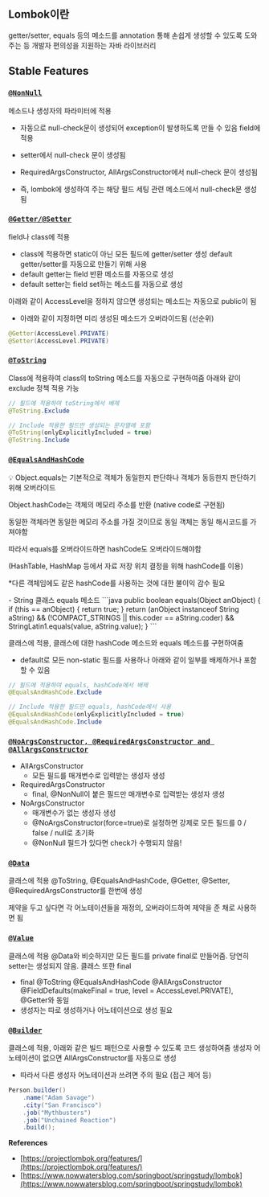 ## Lombok이란
getter/setter, equals 등의 메소드를 annotation 통해 손쉽게 생성할 수 있도록 도와주는 등 개발자 편의성을 지원하는 자바 라이브러리

## Stable Features
### [`@NonNull`](https://projectlombok.org/features/NonNull)
메소드나 생성자의 파라미터에 적용
- 자동으로 null-check문이 생성되어 exception이 발생하도록 만들 수 있음
field에 적용
- setter에서 null-check 문이 생성됨
- RequiredArgsConstructor, AllArgsConstructor에서 null-check 문이 생성됨

- 즉, lombok에 생성하여 주는 해당 필드 세팅 관련 메소드에서 null-check문 생성됨
### [`@Getter/@Setter`](https://projectlombok.org/features/GetterSetter)
field나 class에 적용
- class에 적용하면 static이 아닌 모든 필드에 getter/setter 생성
default getter/setter를 자동으로 만들기 위해 사용
- default getter는 field 반환 메소드를 자동으로 생성
- default setter는 field set하는 메소드를 자동으로 생성

아래와 같이 AccessLevel을 정하지 않으면 생성되는 메소드는 자동으로 public이 됨
- 아래와 같이 지정하면 미리 생성된 메소드가 오버라이드됨 (선순위)
```java
@Getter(AccessLevel.PRIVATE)
@Setter(AccessLevel.PRIVATE)
```

### [`@ToString`](https://projectlombok.org/features/ToString)
Class에 적용하여 class의 toString 메소드를 자동으로 구현하여줌
아래와 같이 exclude 정책 적용 가능
```java
// 필드에 적용하여 toString에서 배제
@ToString.Exclude 

// Include 적용한 필드만 생성되는 문자열에 포함
@ToString(onlyExplicitlyIncluded = true) 
@ToString.Include
```

### [`@EqualsAndHashCode`](https://projectlombok.org/features/EqualsAndHashCode)
<aside> 💡 Object.equals는 기본적으로 객체가 동일한지 판단하나 객체가 동등한지 판단하기 위해 오버라이드

Object.hashCode는 객체의 메모리 주소를 반환 (native code로 구현됨)

동일한 객체라면 동일한 메모리 주소를 가질 것이므로 동일 객체는 동일 해시코드를 가져야함

따라서 equals를 오버라이드하면 hashCode도 오버라이드해야함

(HashTable, HashMap 등에서 자료 저장 위치 결정을 위해 hashCode를 이용)

*다른 객체임에도 같은 hashCode를 사용하는 것에 대한 불이익 감수 필요
</aside>
- String 클래스 equals 메소드
```java
public boolean equals(Object anObject) {
	if (this == anObject) {
		return true;
	}
	return (anObject instanceof String aString)
		&& (!COMPACT_STRINGS || this.coder == aString.coder)
		&& StringLatin1.equals(value, aString.value);
}
```

클래스에 적용, 클래스에 대한 hashCode 메소드와 equals 메소드를 구현하여줌
- default로 모든 non-static 필드를 사용하나 아래와 같이 일부를 배제하거나 포함할 수 있음
```java
// 필드에 적용하여 equals, hashCode에서 배제
@EqualsAndHashCode.Exclude 

// Include 적용한 필드만 equals, hashCode에서 사용
@EqualsAndHashCode(onlyExplicitlyIncluded = true) 
@EqualsAndHashCode.Include
```
### [`@NoArgsConstructor, @RequiredArgsConstructor and @AllArgsConstructor`](https://projectlombok.org/features/constructor)
- AllArgsConstructor
    - 모든 필드를 매개변수로 입력받는 생성자 생성
- RequiredArgsConstructor
    - final, @NonNull이 붙은 필드만 매개변수로 입력받는 생성자 생성
- NoArgsConstructor
    - 매개변수가 없는 생성자 생성
    - @NoArgsConstructor(force=true)로 설정하면 강제로 모든 필드를 0 / false / null로 초기화
    - @NonNull 필드가 있다면 check가 수행되지 않음!
### [`@Data`](https://projectlombok.org/features/Data)
클래스에 적용
@ToString, @EqualsAndHashCode, @Getter, @Setter, @RequiredArgsConstructor를 한번에 생성

제약을 두고 싶다면 각 어노테이션들을 재정의, 오버라이드하여 제약을 준 채로 사용하면 됨

### [`@Value`](https://projectlombok.org/features/Value)
클래스에 적용
@Data와 비슷하지만 모든 필드를 private final로 만들어줌. 당연히 setter는 생성되지 않음. 클래스 또한 final
- final @ToString @EqualsAndHashCode @AllArgsConstructor @FieldDefaults(makeFinal = true, level = AccessLevel.PRIVATE), @Getter와 동일
- 생성자는 따로 생성하거나 어노테이션으로 생성 필요
### [`@Builder`](https://projectlombok.org/features/Builder)
클래스에 적용, 아래와 같은 빌드 패턴으로 사용할 수 있도록 코드 생성하여줌
생성자 어노테이션이 없으면 AllArgsConstructor를 자동으로 생성
- 따라서 다른 생성자 어노테이션과 쓰려면 주의 필요 (접근 제어 등)
```java
Person.builder()
	.name("Adam Savage")
	.city("San Francisco")
	.job("Mythbusters")
	.job("Unchained Reaction")
	.build();
```

**References**
- [https://projectlombok.org/features/](https://projectlombok.org/features/)
- [https://www.nowwatersblog.com/springboot/springstudy/lombok](https://www.nowwatersblog.com/springboot/springstudy/lombok)